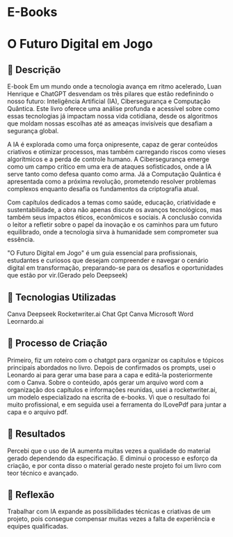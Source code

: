 # E-Books
# O Futuro Digital em Jogo

## 📒 Descrição
E-book
Em um mundo onde a tecnologia avança em ritmo acelerado, Luan Henrique e ChatGPT desvendam os três pilares que estão redefinindo o nosso futuro: Inteligência Artificial (IA), Cibersegurança e Computação Quântica. Este livro oferece uma análise profunda e acessível sobre como essas tecnologias
já impactam nossa vida cotidiana, desde os algoritmos que moldam nossas escolhas até as ameaças invisíveis que desafiam a segurança global.

A IA é explorada como uma força onipresente, capaz de gerar conteúdos criativos e otimizar processos, mas também carregando riscos como vieses algorítmicos e a perda de controle humano.
A Cibersegurança emerge como um campo crítico em uma era de ataques sofisticados, onde a IA serve tanto como defesa quanto como arma. Já a Computação Quântica é apresentada como a próxima revolução,
prometendo resolver problemas complexos enquanto desafia os fundamentos da criptografia atual.

Com capítulos dedicados a temas como saúde, educação, criatividade e sustentabilidade, a obra não apenas discute os avanços tecnológicos, mas também seus impactos éticos, 
econômicos e sociais. A conclusão convida o leitor a refletir sobre o papel da inovação e os caminhos para um futuro equilibrado, onde a tecnologia sirva à humanidade sem comprometer sua essência.

"O Futuro Digital em Jogo" é um guia essencial para profissionais, estudantes e curiosos que desejam compreender e navegar o cenário digital em transformação, preparando-se para os desafios e oportunidades que estão por vir.(Gerado pelo Deepseek)

## 🤖 Tecnologias Utilizadas
Canva
Deepseek
Rocketwriter.ai
Chat Gpt
Canva
Microsoft Word
Leornardo.ai

## 🧐 Processo de Criação
Primeiro, fiz um roteiro com o chatgpt para organizar os capítulos e tópicos principais abordados no livro. Depois de confirmados os prompts, usei o Leonardo ai para gerar uma base para
a capa e editá-la posteriormente com o Canva. Sobre o conteúdo, após gerar um arquivo word com a organização dos capítulos e informações reunidas, usei a rocketwriter.ai, um modelo
especializado na escrita de e-books. Vi que o resultado foi muito profissional, e em seguida usei a ferramenta do ILovePdf para juntar a capa e o arquivo pdf.

## 🚀 Resultados
Percebi que o uso de IA aumenta muitas vezes a qualidade do material gerado dependendo da especificação. E diminui o processo e esforço da criação, e por conta disso o material gerado neste
projeto foi um livro com teor técnico e avançado.

## 💭 Reflexão 
Trabalhar com IA expande as possibilidades técnicas e criativas de um projeto, pois consegue compensar muitas vezes a falta de experiência e equipes qualificadas.
